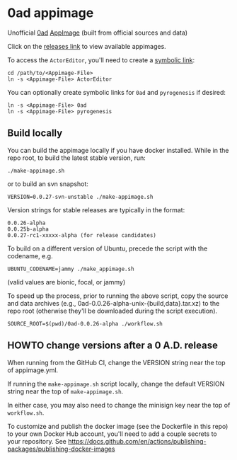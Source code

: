# 0ad appimage

Unofficial [0ad](https://play0ad.com/)
[AppImage](https://appimage.org/) (built from official sources and
data)

Click on the [releases
link](https://github.com/0ad-matters/0ad-appimage/releases) to view
available appimages.

To access the `ActorEditor`, you'll need to create a [symbolic
link](https://devdojo.com/devdojo/what-is-a-symlink):

    cd /path/to/<Appimage-File>
    ln -s <Appimage-File> ActorEditor

You can optionally create symbolic links for `0ad` and `pyrogenesis`
if desired:

    ln -s <Appimage-File> 0ad
    ln -s <Appimage-File> pyrogenesis

## Build locally

You can build the appimage locally if you have docker installed. While in the
repo root, to build the latest stable version, run:

    ./make-appimage.sh

or to build an svn snapshot:

    VERSION=0.0.27-svn-unstable ./make-appimage.sh

Version strings for stable releases are typically in the format:

    0.0.26-alpha
    0.0.25b-alpha
    0.0.27-rc1-xxxxx-alpha (for release candidates)

To build on a different version of Ubuntu, precede the script with the
codename, e.g.

    UBUNTU_CODENAME=jammy ./make_appimage.sh

(valid values are bionic, focal, or jammy)

To speed up the process, prior to running the above script, copy the source
and data archives (e.g., 0ad-0.0.26-alpha-unix-{build,data}.tar.xz) to the
repo root (otherwise they'll be downloaded during the script execution).

    SOURCE_ROOT=$(pwd)/0ad-0.0.26-alpha ./workflow.sh

## HOWTO change versions after a 0 A.D. release

When running from the GitHub CI, change the VERSION string near the top of
appimage.yml.

If running the `make-appimage.sh` script locally, change the default VERSION
string near the top of `make-appimage.sh`.

In either case, you may also need to change the minisign key near the top of
`workflow.sh`.

To customize and publish the docker image (see the Dockerfile in this repo) to
your own Docker Hub account, you'll need to add a couple secrets to your
repository. See https://docs.github.com/en/actions/publishing-packages/publishing-docker-images


